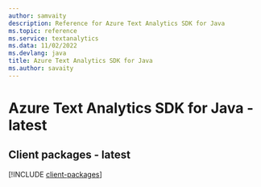 ```yaml
---
author: samvaity
description: Reference for Azure Text Analytics SDK for Java
ms.topic: reference
ms.service: textanalytics
ms.data: 11/02/2022
ms.devlang: java
title: Azure Text Analytics SDK for Java
ms.author: savaity
---
```

# Azure Text Analytics SDK for Java - latest

## Client packages - latest
[!INCLUDE [client-packages](text-analytics-client-index.md)]